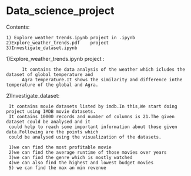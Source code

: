 # Data_science_project

Contents:
    
    1) Explore_weather_trends.ipynb	project in .ipynb	
    2)Explore_weather_trends.pdf	project
    3)Investigate_dataset.ipynb
    
    
    
 1)Explore_weather_trends.ipynb	project :
 
          It contains the data analysis of the weather which icludes the dataset of global temperature and
          Agra temperature.It shows the similarity and difference inthe temperature of the global and Agra.
                                     
                                     
 2)Investigate_dataset:
     
     It contains movie datasets listed by imdb.In this,We start doing project using IMDB movie datasets.
     It contains 10000 records and number of columns is 21.The given dataset could be analysed and it 
     could help to reach some important information about those given data.Following are the points which 
     could be analysed using the visualization of the datasets.

     1)we can find the most profitable movie
     2)we can find the average runtime of those movies over years
     3)we can find the genre which is mostly watched
     4)we can also find the highest and lowest budget movies
     5) we can find the max an min revenue
